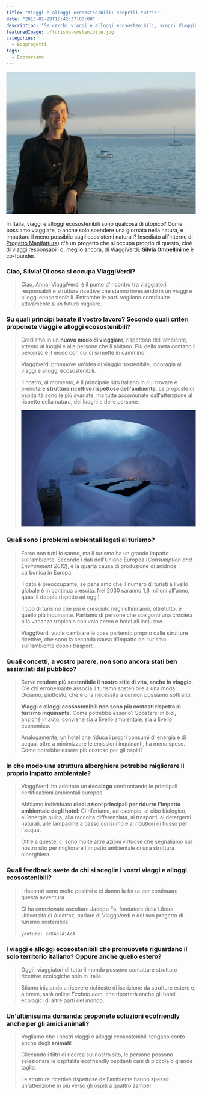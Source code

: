 ```yaml
---
title: "Viaggi e alloggi ecosostenibili: scoprili tutti!"
date: "2015-01-29T15:42:37+00:00"
description: "Se cerchi viaggi e alloggi ecosostenibili, scopri ViaggiVerdi e consulta tutte le opportunità offerte dal suo sito!"
featuredImage: ./turismo-sostenibile.jpg
categories:
  - Ecoprogetti
tags:
  - Ecoturismo
---
```


![Silvia Ombellini](./silvia-ombellini.jpg)

In Italia, viaggi e alloggi ecosostenibili sono qualcosa di utopico?
Come possiamo viaggiare, o anche solo spendere una giornata nella natura, e impattare il meno possibile sugli ecosistemi naturali?
Insediato all'interno di [Progetto Manifattura](http://www.progettomanifattura.it)) c'è un progetto che si occupa proprio di questo, cioè di viaggi responsabili o, meglio ancora, di [ViaggiVerdi](http://viaggiverdi.it).
**Silvia Ombellini** ne è co-founder.

### Ciao, Silvia! Di cosa si occupa ViaggiVerdi?

> Ciao, Anna! ViaggiVerdi è il punto d'incontro tra viaggiatori responsabili e strutture ricettive che stanno investendo in un viaggi e alloggi ecosostenibili. Entrambe le parti vogliono contribuire attivamente a un futuro migliore.

### Su quali principi basate il vostro lavoro? Secondo quali criteri proponete viaggi e alloggi ecosostenibili?

> Crediamo in un **nuovo modo di viaggiare**, rispettoso dell'ambiente, attento ai luoghi e alle persone che li abitano. Più della meta contano il percorso e il modo con cui ci si mette in cammino.
>
> ViaggiVerdi promuove un'idea di viaggio sostenibile, incoragia ai viaggi e alloggi ecosostenibili.
>
> Il nostro, al momento, è il principale sito italiano in cui trovare e prenotare **strutture ricettive rispettose dell'ambiente**. Le proposte di ospitalità sono le più svariate, ma tutte accomunate dall'attenzione al rispetto della natura, dei luoghi e delle persone.
>
> ![Igloo di ghiaccio nel Rifugio ecosostenibile "Bella Vista", Senales, Bolzano](./igloo.jpg)

### Quali sono i problemi ambientali legati al turismo?

> Forse non tutti lo sanno, ma il turismo ha un grande impatto sull'ambiente. Secondo i dati dell'Unione Europea (_Consumption and Environment 2012_), è la quarta causa di produzione di anidride carbonica in Europa.
>
> Il dato è preoccupante, se pensiamo che il numero di turisti a livello globale è in continua crescita. Nel 2030 saranno 1,8 milioni all'anno, quasi il doppio rispetto ad oggi!
>
> Il tipo di turismo che più è cresciuto negli ultimi anni, oltretutto, è quello più inquinante. Parliamo di persone che scelgono una crociera o la vacanza tropicale con volo aereo e hotel all inclusive.
>
> ViaggiVerdi vuole cambiare le cose partendo proprio dalle strutture ricettive, che sono la seconda causa d'impatto del turismo sull'ambiente dopo i trasporti.

### Quali concetti, a vostro parere, non sono ancora stati ben assimilati dal pubblico?

> Serve **rendere più sostenibile il nostro stile di vita, anche in viaggio**. C'è chi erronemante associa il turismo sostenibile a una moda. Diciamo, piuttosto, che è una necessità a cui non possiamo sottrarci.
>
> **Viaggi e alloggi ecosostenibili non sono più costosti rispetto al turismo inquinante**. Come potrebbe esserlo? Spostarsi in bici, anziché in auto, conviene sia a livello ambientale, sia a livello economico.
>
> Analogamente, un hotel che riduca i propri consumi di energia e di acqua, oltre a minimizzare le emissioni inquinanti, ha meno spese. Come potrebbe essere più costoso per gli ospiti?

### In che modo una struttura alberghiera potrebbe migliorare il proprio impatto ambientale?

> ViaggiVerdi ha adottato un **decalogo** confrontando le principali certificazioni ambientali europee.
>
> Abbiamo individuato **dieci azioni principali per ridurre l'impatto ambientale degli hotel**: Ci riferiamo, ad esempio, al cibo biologico, all'energia pulita, alla raccolta differenziata, ai trasporti, ai detergenti naturali, alle lampadine a basso consumo e ai riduttori di flusso per l'acqua.
>
> Oltre a queste, ci sono molte altre azioni virtuose che segnaliamo sul nostro sito per migliorare l'impatto ambientale di una struttura alberghiera.

### Quali feedback avete da chi si sceglie i vostri viaggi e alloggi ecosostenibili?

> I riscontri sono molto positivi e ci danno la forza per continuare questa avventura.
>
> Ci ha emozionato ascoltare Jacopo Fo, fondatore della Libera Università di Alcatraz, parlare di ViaggiVerdi e del suo progetto di turismo sostenibile.
>
> `youtube: kdKAolA1AcA`

### I viaggi e alloggi ecosostenibili che promuovete riguardano il solo territorio italiano? Oppure anche quello estero?

> Oggi i viaggiatori di tutto il mondo possono contattare strutture ricettive ecologiche solo in Italia.
>
> Stiamo iniziando a ricevere richieste di iscrizione da strutture estere e, a breve, sarà online _Ecobnb.com_, che riporterà anche gli hotel ecologici di altre parti del mondo.

### Un'ultimissima domanda: proponete soluzioni ecofriendly anche per gli amici animali?

> Vogliamo che i nostri viaggi e alloggi ecosostenibili tengano conto anche degli **animali**!
>
> Cliccando i filtri di ricerca sul nostro sito, le persone possono selezionare le ospitalità ecofriendly ospitanti cani di piccola o grande taglia.
>
> Le strutture ricettive rispettose dell'ambiente hanno spesso un'attenzione in più verso gli ospiti a quattro zampe!

